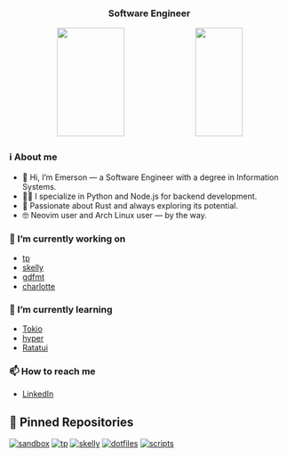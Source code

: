 <!--
<div align="center">
  <img height="350" alt="image" src="https://github.com/user-attachments/assets/565f92ec-074d-4da7-a41a-19a80a3cc926" />
</div>
-->

<h3 align="center">
  Software Engineer
</h3>

<div align="center">  
  <img width="49%" height="195px" src="https://github-readme-stats.vercel.app/api?username=emersonmx&theme=onedark&show_icons=true&count_private=true&bg_color=00000000&hide_border=true" /> 
  <img width="41%" height="195px" src="https://github-readme-stats.vercel.app/api/top-langs/?username=emersonmx&layout=compact&theme=onedark&bg_color=00000000&hide_border=true" />
</div>

### ℹ️ About me

- 👋 Hi, I’m Emerson — a Software Engineer with a degree in Information Systems.
- 👨‍💻 I specialize in Python and Node.js for backend development.
- 🦀 Passionate about Rust and always exploring its potential.
- 🤓 Neovim user and Arch Linux user — by the way.

### 🔭 I’m currently working on

- [tp](https://github.com/emersonmx/tp)
- [skelly](https://github.com/emersonmx/skelly)
- [gdfmt](https://github.com/emersonmx/gdfmt)
- [charlotte](https://github.com/emersonmx/charlotte)

### 🌱 I’m currently learning

- [Tokio](https://tokio.rs/)
- [hyper](http://hyper.rs/)
- [Ratatui](https://ratatui.rs/)

### 📫 How to reach me

- [LinkedIn](https://www.linkedin.com/in/emersonmx/)

## 📌 Pinned Repositories

[![sandbox](https://github-readme-stats.vercel.app/api/pin/?username=emersonmx&repo=sandbox)](https://github.com/emersonmx/sandbox)
[![tp](https://github-readme-stats.vercel.app/api/pin/?username=emersonmx&repo=tp)](https://github.com/emersonmx/tp)
[![skelly](https://github-readme-stats.vercel.app/api/pin/?username=emersonmx&repo=skelly)](https://github.com/emersonmx/skelly)
[![dotfiles](https://github-readme-stats.vercel.app/api/pin/?username=emersonmx&repo=dotfiles)](https://github.com/emersonmx/dotfiles)
[![scripts](https://github-readme-stats.vercel.app/api/pin/?username=emersonmx&repo=scripts)](https://github.com/emersonmx/scripts)

<!--
**emersonmx/emersonmx** is a ✨ _special_ ✨ repository because its `README.md` (this file) appears on your GitHub profile.

Here are some ideas to get you started:

- 🔭 I’m currently working on ...
- 🌱 I’m currently learning ...
- 👯 I’m looking to collaborate on ...
- 🤔 I’m looking for help with ...
- 💬 Ask me about ...
- 📫 How to reach me: ...
- 😄 Pronouns: ...
- ⚡ Fun fact: ...
-->

